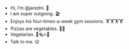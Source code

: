 - Hi, I’m @jaredni. 👋 
- I am super outgoing. 🏖️ 
- Enjoys his four-times-a-week gym sessions. 🏋️🏋️🏋️🏋️ 
- Pizzas are vegetables. 🍕🥦 
- Vegetarian. 🥦🗞️🔥👀 
- Talk to me. 😉

<!---
jaredni/jaredni is a ✨ special ✨ repository because its `README.md` (this file) appears on your GitHub profile.
You can click the Preview link to take a look at your changes.
--->

